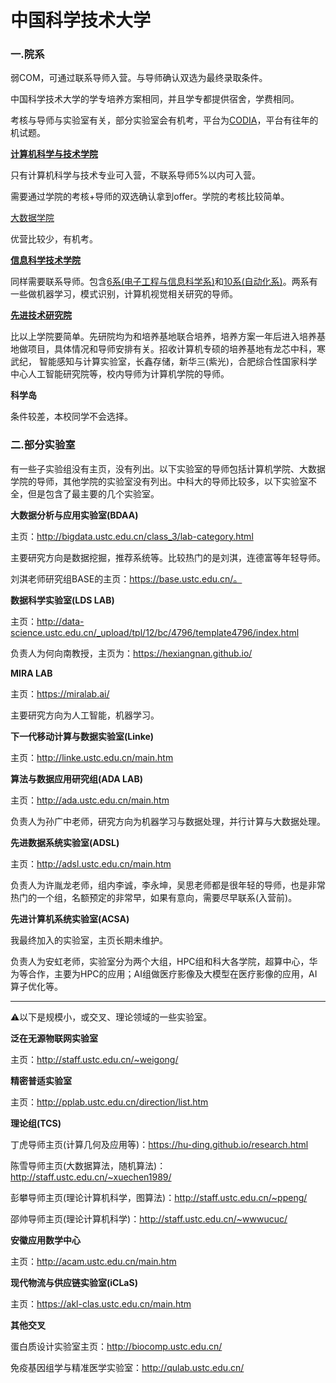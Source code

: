 # 中国科学技术大学

### 一.院系

弱COM，可通过联系导师入营。与导师确认双选为最终录取条件。

中国科学技术大学的学专培养方案相同，并且学专都提供宿舍，学费相同。

考核与导师与实验室有关，部分实验室会有机考，平台为[CODIA](https://code.bdaa.pro/dashboard/)，平台有往年的机试题。

[**计算机科学与技术学院**](https://cs.ustc.edu.cn/main.htm)

只有计算机科学与技术专业可入营，不联系导师5%以内可入营。

需要通过学院的考核+导师的双选确认拿到offer。学院的考核比较简单。

[大数据学院](http://sds.ustc.edu.cn/main.htm)

优营比较少，有机考。

[**信息科学技术学院**](https://sist.ustc.edu.cn/main.htm)

同样需要联系导师。包含[6系(电子工程与信息科学系)](https://eeis.ustc.edu.cn/main.htm)和[10系(自动化系)](https://auto.ustc.edu.cn/main.htm)。两系有一些做机器学习，模式识别，计算机视觉相关研究的导师。

[**先进技术研究院**](https://iat.ustc.edu.cn/iat/x228/)

比以上学院要简单。先研院均为和培养基地联合培养，培养方案一年后进入培养基地做项目，具体情况和导师安排有关。招收计算机专硕的培养基地有龙芯中科，寒武纪， 智能感知与计算实验室，长鑫存储，新华三(紫光)，合肥综合性国家科学中心人工智能研究院等，校内导师为计算机学院的导师。

**科学岛**

条件较差，本校同学不会选择。

### 二.部分实验室

有一些子实验组没有主页，没有列出。以下实验室的导师包括计算机学院、大数据学院的导师，其他学院的实验室没有列出。中科大的导师比较多，以下实验室不全，但是包含了最主要的几个实验室。

**大数据分析与应用实验室(BDAA)**

主页：http://bigdata.ustc.edu.cn/class_3/lab-category.html

主要研究方向是数据挖掘，推荐系统等。比较热门的是刘淇，连德富等年轻导师。

刘淇老师研究组BASE的主页：https://base.ustc.edu.cn/。

**数据科学实验室(LDS LAB)**

主页：http://data-science.ustc.edu.cn/_upload/tpl/12/bc/4796/template4796/index.html

负责人为何向南教授，主页为：https://hexiangnan.github.io/

**MIRA LAB**

主页：https://miralab.ai/

主要研究方向为人工智能，机器学习。

**下一代移动计算与数据实验室(Linke)**

主页：http://linke.ustc.edu.cn/main.htm

**算法与数据应用研究组(ADA LAB)**

主页：http://ada.ustc.edu.cn/main.htm

负责人为孙广中老师，研究方向为机器学习与数据处理，并行计算与大数据处理。

**先进数据系统实验室(ADSL)**

主页：http://adsl.ustc.edu.cn/main.htm

负责人为许胤龙老师，组内李诚，李永坤，吴思老师都是很年轻的导师，也是非常热门的一个组，名额预定的非常早，如果有意向，需要尽早联系(入营前)。

**先进计算机系统实验室(ACSA)**

我最终加入的实验室，主页长期未维护。

负责人为安虹老师，实验室分为两个大组，HPC组和科大各学院，超算中心，华为等合作，主要为HPC的应用；AI组做医疗影像及大模型在医疗影像的应用，AI算子优化等。

---

⚠以下是规模小，或交叉、理论领域的一些实验室。

**泛在无源物联网实验室**

主页：http://staff.ustc.edu.cn/~weigong/

**精密普适实验室**

主页：http://pplab.ustc.edu.cn/direction/list.htm

**理论组(TCS)**

丁虎导师主页(计算几何及应用等)：https://hu-ding.github.io/research.html

陈雪导师主页(大数据算法，随机算法)：http://staff.ustc.edu.cn/~xuechen1989/

彭攀导师主页(理论计算机科学，图算法)：http://staff.ustc.edu.cn/~ppeng/

邵帅导师主页(理论计算机科学)：http://staff.ustc.edu.cn/~wwwucuc/

**安徽应用数学中心**

主页：http://acam.ustc.edu.cn/main.htm

**现代物流与供应链实验室(iCLaS)**

主页：https://akl-clas.ustc.edu.cn/main.htm

**其他交叉**

蛋白质设计实验室主页：http://biocomp.ustc.edu.cn/

免疫基因组学与精准医学实验室：http://qulab.ustc.edu.cn/






